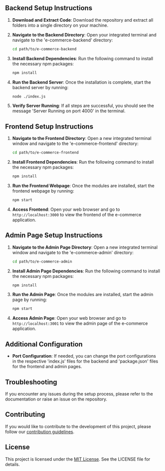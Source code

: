 ## Backend Setup Instructions


1. **Download and Extract Code**: Download the repository and extract all folders into a single directory on your machine.

2. **Navigate to the Backend Directory**: Open your integrated terminal and navigate to the 'e-commerce-backend' directory:
    ```bash
    cd path/to/e-commerce-backend
    ```

3. **Install Backend Dependencies**: Run the following command to install the necessary npm packages:
    ```bash
    npm install
    ```

4. **Run the Backend Server**: Once the installation is complete, start the backend server by running:
    ```bash
    node ./index.js
    ```

5. **Verify Server Running**: If all steps are successful, you should see the message 'Server Running on port 4000' in the terminal.


## Frontend Setup Instructions


1. **Navigate to the Frontend Directory**: Open a new integrated terminal window and navigate to the 'e-commerce-frontend' directory:
    ```bash
    cd path/to/e-commerce-frontend
    ```

2. **Install Frontend Dependencies**: Run the following command to install the necessary npm packages:
    ```bash
    npm install
    ```

3. **Run the Frontend Webpage**: Once the modules are installed, start the frontend webpage by running:
    ```bash
    npm start
    ```

4. **Access Frontend**: Open your web browser and go to `http://localhost:3000` to view the frontend of the e-commerce application.


## Admin Page Setup Instructions


1. **Navigate to the Admin Page Directory**: Open a new integrated terminal window and navigate to the 'e-commerce-admin' directory:
    ```bash
    cd path/to/e-commerce-admin
    ```

2. **Install Admin Page Dependencies**: Run the following command to install the necessary npm packages:
    ```bash
    npm install
    ```

3. **Run the Admin Page**: Once the modules are installed, start the admin page by running:
    ```bash
    npm start
    ```

4. **Access Admin Page**: Open your web browser and go to `http://localhost:3001` to view the admin page of the e-commerce application.


## Additional Configuration


- **Port Configuration**: If needed, you can change the port configurations in the respective 'index.js' files for the backend and 'package.json' files for the frontend and admin pages.


## Troubleshooting

If you encounter any issues during the setup process, please refer to the documentation or raise an issue on the repository.

## Contributing

If you would like to contribute to the development of this project, please follow our [contribution guidelines](CONTRIBUTING.md).

## License

This project is licensed under the [MIT License](LICENSE). See the LICENSE file for details.

